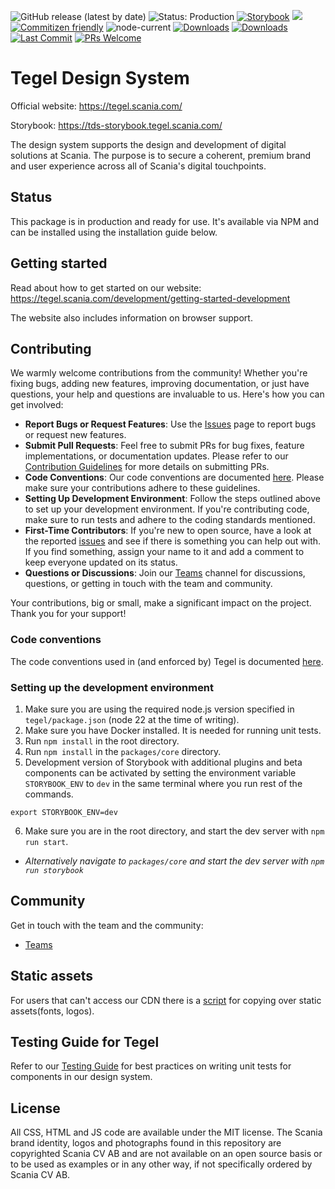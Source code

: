 ![GitHub release (latest by date)](https://img.shields.io/github/v/release/scania-digital-design-system/tegel)
![Status: Production](https://img.shields.io/badge/status-production-green)
[![Storybook](https://img.shields.io/badge/docs-storybook-ff69b4)](https://tds-storybook.tegel.scania.com/)
![](https://img.shields.io/github/license/scania-digital-design-system/tegel)
[![Commitizen friendly](https://img.shields.io/badge/commitizen-friendly-brightgreen.svg)](http://commitizen.github.io/cz-cli/)
![node-current](https://img.shields.io/badge/Node.js-18-orange)
[![Downloads](https://img.shields.io/npm/dy/@scania/tegel?color=f4c430)](https://www.npmjs.com/package/@scania/tegel)
[![Downloads](https://img.shields.io/npm/dw/@scania/tegel?color=76a4ed)](https://www.npmjs.com/package/@scania/tegel)
[![Last Commit](https://img.shields.io/github/last-commit/scania-digital-design-system/tegel)](https://github.com/scania-digital-design-system/tegel/commits/main)
[![PRs Welcome](https://img.shields.io/badge/PRs-welcome-brightgreen.svg)](https://github.com/scania-digital-design-system/tegel/pulls)



# Tegel Design System

Official website: https://tegel.scania.com/

Storybook: https://tds-storybook.tegel.scania.com/

The design system supports the design and development of digital solutions at Scania. The purpose is to secure a coherent, premium brand and user experience across all of Scania's digital touchpoints.

## Status

This package is in production and ready for use. It's available via NPM and can be installed using the installation guide below.

## Getting started

Read about how to get started on our website: https://tegel.scania.com/development/getting-started-development

The website also includes information on browser support.

## Contributing

We warmly welcome contributions from the community! Whether you're fixing bugs, adding new features, improving documentation, or just have questions, your help and questions are invaluable to us. Here's how you can get involved:

- **Report Bugs or Request Features**: Use the [Issues](https://github.com/scania-digital-design-system/tegel/issues) page to report bugs or request new features.
- **Submit Pull Requests**: Feel free to submit PRs for bug fixes, feature implementations, or documentation updates. Please refer to our [Contribution Guidelines](https://github.com/scania-digital-design-system/tegel/blob/develop/docs/CONTRIBUTING.md) for more details on submitting PRs.
- **Code Conventions**: Our code conventions are documented [here](https://github.com/scania-digital-design-system/tegel/blob/main/.github/CODE_STYLE.md). Please make sure your contributions adhere to these guidelines.
- **Setting Up Development Environment**: Follow the steps outlined above to set up your development environment. If you're contributing code, make sure to run tests and adhere to the coding standards mentioned.
- **First-Time Contributors**: If you're new to open source, have a look at the reported [issues](https://github.com/scania-digital-design-system/tegel/issues) and see if there is something you can help out with. If you find something, assign your name to it and add a comment to keep everyone updated on its status. 
- **Questions or Discussions**: Join our [Teams](https://teams.microsoft.com/l/team/19%3a1257007a64d44c64954acca27a9d4b46%40thread.skype/conversations?groupId=79f9bfeb-73e2-424d-9477-b236191ece5e&tenantId=3bc062e4-ac9d-4c17-b4dd-3aad637ff1ac) channel for discussions, questions, or getting in touch with the team and community.

Your contributions, big or small, make a significant impact on the project. Thank you for your support!

### Code conventions

The code conventions used in (and enforced by) Tegel is documented [here](https://github.com/scania-digital-design-system/tegel/blob/main/.github/CODE_STYLE.md).

### Setting up the development environment

1. Make sure you are using the required node.js version specified in `tegel/package.json` (node 22 at the time of writing).
2. Make sure you have Docker installed. It is needed for running unit tests.
3. Run `npm install` in the root directory.
4. Run `npm install` in the `packages/core` directory.
5. Development version of Storybook with additional plugins and beta components can be activated by setting the environment variable `STORYBOOK_ENV` to `dev` in the same terminal where you run rest of the commands.


```
export STORYBOOK_ENV=dev
```

6. Make sure you are in the root directory, and start the dev server with `npm run start`.
 - *Alternatively navigate to `packages/core` and start the dev server with `npm run storybook`*

## Community

Get in touch with the team and the community:

- [Teams](https://teams.microsoft.com/l/team/19%3a1257007a64d44c64954acca27a9d4b46%40thread.skype/conversations?groupId=79f9bfeb-73e2-424d-9477-b236191ece5e&tenantId=3bc062e4-ac9d-4c17-b4dd-3aad637ff1ac)

## Static assets

For users that can't access our CDN there is a [script](https://github.com/scania-digital-design-system/tegel/blob/develop/packages/core/static-assets-copying.md) for copying over static assets(fonts, logos).

## Testing Guide for Tegel

Refer to our [Testing Guide](./docs/TESTING_GUIDE.md) for best practices on writing unit tests for components in our design system.

## License

All CSS, HTML and JS code are available under the MIT license. The Scania brand identity, logos and photographs found in this repository are copyrighted Scania CV AB and are not available on an open source basis or to be used as examples or in any other way, if not specifically ordered by Scania CV AB.

